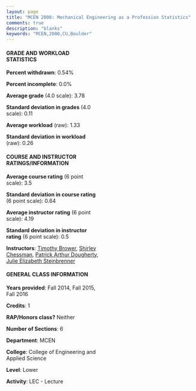 ```yaml
---
layout: page
title: "MCEN 2000: Mechanical Engineering as a Profession Statistics"
comments: true
description: "blanks"
keywords: "MCEN,2000,CU,Boulder"
---
```

<head>
<script src="https://ajax.googleapis.com/ajax/libs/jquery/2.1.3/jquery.min.js"></script>
<script src="https://dl.dropboxusercontent.com/s/pc42nxpaw1ea4o9/highcharts.js?dl=0"></script>
<!-- <script src="../assets/js/highcharts.js"></script> -->
<style type="text/css">@font-face {
	font-family: "Bebas Neue";
	src: url(https://www.filehosting.org/file/details/544349/BebasNeue Regular.otf) format("opentype");
	}
	h1.Bebas { 
		font-family: "Bebas Neue", Verdana, Tahoma;
	}
</style>
</head>
<body>
	<div id="container" style="float: right; width: 45%; height: 88%; margin-left: 2.5%; margin-right: 2.5%;"></div>
	<script language="JavaScript">
		$(document).ready(function() {
		var chart = {type: 'column'};
		var title = {text: 'Grade Distribution'};
		var xAxis = {categories: ['A','B','C','D','F'],crosshair: true};
		var yAxis = {min: 0,title: {text: 'Percentage'}};
		var tooltip = {headerFormat: '<center><b><span style="font-size:20px">{point.key}</span></b></center>',
		               pointFormat: '<td style="padding:0"><b>{point.y:.1f}%</b></td>',
		               footerFormat: '</table>',shared: true,useHTML: true};
		var plotOptions = {column: {pointPadding: 0.0,borderWidth: 0}};  
		var credits = {enabled: false};var series= [{name: 'Percent',data: [85.91,11.01,1.47,0.56,1.05,]}];
		var json = {};
		json.chart = chart;
		json.title = title;
		json.tooltip = tooltip;
		json.xAxis = xAxis;
		json.yAxis = yAxis;  
		json.series = series;
		json.plotOptions = plotOptions;  
		json.credits = credits;
		$('#container').highcharts(json);
	});
	</script>
</body>
			   
#### GRADE AND WORKLOAD STATISTICS

**Percent withdrawn**: 0.54%

**Percent incomplete**: 0.0%

**Average grade** (4.0 scale): 3.78

**Standard deviation in grades** (4.0 scale): 0.11

**Average workload** (raw): 1.33

**Standard deviation in workload** (raw): 0.26

#### COURSE AND INSTRUCTOR RATINGS/INFORMATION

**Average course rating** (6 point scale): 3.5

**Standard deviation in course rating** (6 point scale): 0.64

**Average instructor rating** (6 point scale): 4.19

**Standard deviation in instructor rating** (6 point scale): 0.5

**Instructors**: <a href='../../instructors/Timothy_Brower'>Timothy Brower</a>, <a href='../../instructors/Shirley_Chessman'>Shirley Chessman</a>, <a href='../../instructors/Patrick_Arthur_Dougherty'>Patrick Arthur Dougherty</a>, <a href='../../instructors/Julie_Elizabeth_Steinbrenner'>Julie Elizabeth Steinbrenner</a>

#### GENERAL CLASS INFORMATION

**Years provided**: Fall 2014, Fall 2015, Fall 2016

**Credits**: 1

**RAP/Honors class?** Neither

**Number of Sections**: 6

**Department**: MCEN

**College**: College of Engineering and Applied Science

**Level**: Lower

**Activity**: LEC - Lecture
